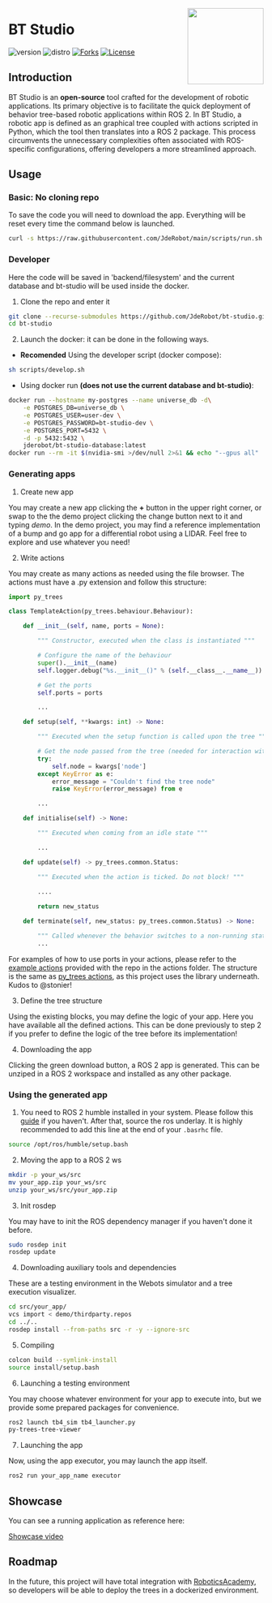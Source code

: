 <div id="top"></div>

<a href="https://jderobot.github.io/"><img src="docs/assets/gif/logo.gif" width="150" align="right" /></a>

# BT Studio

![version](https://img.shields.io/badge/Version-0.4-blue)
![distro](https://img.shields.io/badge/ROS2-Humble-blue)
[![Forks][forks-shield]][forks-url]
[![License](http://img.shields.io/:license-gpl-green.svg)](http://opensource.org/licenses/GPL-3.0)

## Introduction

BT Studio is an **open-source** tool crafted for the development of robotic applications. Its primary objective is to facilitate the quick deployment of behavior tree-based robotic applications within ROS 2. In BT Studio, a robotic app is defined as an graphical tree coupled with actions scripted in Python, which the tool then translates into a ROS 2 package. This process circumvents the unnecessary complexities often associated with ROS-specific configurations, offering developers a more streamlined approach.

## Usage

### Basic: No cloning repo

To save the code you will need to download the app. Everything will be reset every time the command below is launched.

```bash
curl -s https://raw.githubusercontent.com/JdeRobot/main/scripts/run.sh | sudo bash
```

### Developer

Here the code will be saved in 'backend/filesystem' and the current database and bt-studio will be used inside the docker.

1. Clone the repo and enter it
```bash
git clone --recurse-submodules https://github.com/JdeRobot/bt-studio.git -b <src-branch>
cd bt-studio
```

2. Launch the docker: it can be done in the following ways.

* **Recomended** Using the developer script (docker compose):
```bash
sh scripts/develop.sh
```

* Using docker run **(does not use the current database and bt-studio)**:
```bash
docker run --hostname my-postgres --name universe_db -d\
    -e POSTGRES_DB=universe_db \
    -e POSTGRES_USER=user-dev \
    -e POSTGRES_PASSWORD=bt-studio-dev \
    -e POSTGRES_PORT=5432 \
    -d -p 5432:5432 \
    jderobot/bt-studio-database:latest
docker run --rm -it $(nvidia-smi >/dev/null 2>&1 && echo "--gpus all" || echo "") --device /dev/dri -p 6080:6080 -p 1108:1108 -p 7163:7163 -p 7164:7164 --link universe_db jderobot/bt-studio:latest
```

### Generating apps

1. Create new app

You may create a new app clicking the **+** button in the upper right corner, or swap to the the demo project clicking the change button next to it and typing *demo*. In the demo project, you may find a reference implementation of a bump and go app for a differential robot using a LIDAR. Feel free to explore and use whatever you need!

2. Write actions

You may create as many actions as needed using the file browser. The actions must have a .py extension and follow this structure:

```python
import py_trees

class TemplateAction(py_trees.behaviour.Behaviour):

    def __init__(self, name, ports = None):

        """ Constructor, executed when the class is instantiated """

        # Configure the name of the behaviour
        super().__init__(name)
        self.logger.debug("%s.__init__()" % (self.__class__.__name__))

        # Get the ports
        self.ports = ports

        ...

    def setup(self, **kwargs: int) -> None:

        """ Executed when the setup function is called upon the tree """

        # Get the node passed from the tree (needed for interaction with ROS)
        try:
            self.node = kwargs['node']
        except KeyError as e:
            error_message = "Couldn't find the tree node"
            raise KeyError(error_message) from e

        ...

    def initialise(self) -> None:

        """ Executed when coming from an idle state """

        ...

    def update(self) -> py_trees.common.Status:

        """ Executed when the action is ticked. Do not block! """

        ....
    
        return new_status

    def terminate(self, new_status: py_trees.common.Status) -> None:

        """ Called whenever the behavior switches to a non-running state """
        ...

```

For examples of how to use ports in your actions, please refer to the [example actions](backend/filesystem/demo/actions/) provided with the repo in the actions folder. The structure is the same as [py_trees actions](https://py-trees.readthedocs.io/en/devel/behaviours.html), as this project uses the library underneath. Kudos to @stonier!

3. Define the tree structure

Using the existing blocks, you may define the logic of your app. Here you have available all the defined actions. This can be done previously to step 2 if you prefer to define the logic of the tree before its implementation!

4. Downloading the app

Clicking the green download button, a ROS 2 app is generated. This can be unziped in a ROS 2 workspace and installed as any other package. 

### Using the generated app

1. You need to ROS 2 humble installed in your system. Please follow this [guide](https://docs.ros.org/en/humble/Installation.html) if you haven't. After that, source the ros underlay. It is highly recommended to add this line at the end of your `.basrhc` file. 

```bash
source /opt/ros/humble/setup.bash
```

2. Moving the app to a ROS 2 ws

```bash
mkdir -p your_ws/src
mv your_app.zip your_ws/src
unzip your_ws/src/your_app.zip
```

3. Init rosdep

You may have to init the ROS dependency manager if you haven't done it before. 

```bash
sudo rosdep init
rosdep update
```

4. Downloading auxiliary tools and dependencies

These are a testing environment in the Webots simulator and a tree execution visualizer. 

```bash
cd src/your_app/
vcs import < demo/thirdparty.repos
cd ../..
rosdep install --from-paths src -r -y --ignore-src
```

5. Compiling

```bash
colcon build --symlink-install
source install/setup.bash
```

6. Launching a testing environment

You may choose whatever environment for your app to execute into, but we provide some prepared packages for convenience.

```bash
ros2 launch tb4_sim tb4_launcher.py
py-trees-tree-viewer
```

7. Launching the app

Now, using the app executor, you may launch the app itself. 

```bash
ros2 run your_app_name executor
```

## Showcase

You can see a running application as reference here:

[Showcase video](https://www.youtube.com/watch?v=Bo4SJEiBKGQ)

## Roadmap

In the future, this project will have total integration with [RoboticsAcademy](https://github.com/JdeRobot/RoboticsAcademy), so developers will be able to deploy the trees in a dockerized environment. 

<!-- MARKDOWN LINKS & IMAGES -->
[contributors-shield]: https://img.shields.io/github/contributors/JdeRobot/bt-studio
[contributors-url]: https://github.com/JdeRobot/bt-studio/graphs/contributors
[forks-shield]: https://img.shields.io/github/forks/JdeRobot/bt-studio
[forks-url]: https://github.com/JdeRobot/bt-studio/network/members
[stars-shield]: https://img.shields.io/github/stars/JdeRobot/bt-studio
[stars-url]: https://github.com/JdeRobot/bt-studio/stargazers
[issues-shield]: https://img.shields.io/github/issues/JdeRobot/bt-studio
[issues-url]: https://github.com/JdeRobot/bt-studio/issues
[license-shield]: https://img.shields.io/github/license/opensource.org/licenses/GPL-3.0
[license-url]: http://opensource.org/licenses/GPL-3.0
